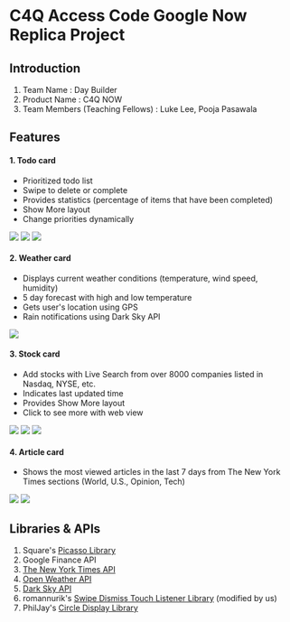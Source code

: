 # C4Q Access Code Google Now Replica Project

## Introduction

1. Team Name : Day Builder
2. Product Name : C4Q NOW
3. Team Members (Teaching Fellows) : Luke Lee, Pooja Pasawala



## Features

#### 1. Todo card

* Prioritized todo list
* Swipe to delete or complete
* Provides statistics (percentage of items that have been completed)
* Show More layout
* Change priorities dynamically

![](https://github.com/lukesterlee/DayBuilder/blob/master/sample/todo_top.png)
![](https://github.com/lukesterlee/DayBuilder/blob/master/sample/task_add.png)
![](https://github.com/lukesterlee/DayBuilder/blob/master/sample/statistics.png)

#### 2. Weather card

* Displays current weather conditions (temperature, wind speed, humidity)
* 5 day forecast with high and low temperature
* Gets user's location using GPS
* Rain notifications using Dark Sky API

![](https://github.com/lukesterlee/DayBuilder/blob/master/sample/front.png)

#### 3. Stock card

* Add stocks with Live Search from over 8000 companies listed in Nasdaq, NYSE, etc.
* Indicates last updated time
* Provides Show More layout
* Click to see more with web view

![](https://github.com/lukesterlee/DayBuilder/blob/master/sample/stock.png)
![](https://github.com/lukesterlee/DayBuilder/blob/master/sample/stock_add.png)
![](https://github.com/lukesterlee/DayBuilder/blob/master/sample/stock_webview.png)

#### 4. Article card

* Shows the most viewed articles in the last 7 days from The New York Times sections (World, U.S., Opinion, Tech)

![](https://github.com/lukesterlee/DayBuilder/blob/master/sample/article_top.png)
![](https://github.com/lukesterlee/DayBuilder/blob/master/sample/article_bottom.png)


## Libraries & APIs

1. Square's [Picasso Library](http://square.github.io/picasso/)
2. Google Finance API
3. [The New York Times API](http://developer.nytimes.com/docs)
4. [Open Weather API](http://openweathermap.org/api)
5. [Dark Sky API](https://developer.forecast.io/docs)
6. romannurik's [Swipe Dismiss Touch Listener Library](https://github.com/romannurik/Android-SwipeToDismiss) (modified by us)
7. PhilJay's [Circle Display Library](https://github.com/PhilJay/CircleDisplay)
